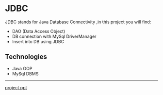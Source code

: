 # JDBC
JDBC stands for Java Database Connectivity ,in this project you will find:
- DAO (Data Access Object) 
- DB connection with MySql DriverManager
- Insert into DB using JDBC
## Technologies 
- Java OOP
- MySql DBMS
----
[project ppt](JDBC.pptx)
